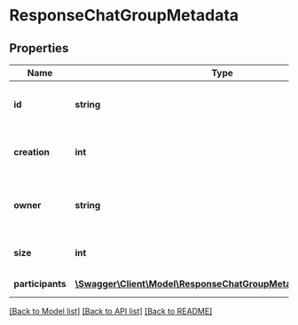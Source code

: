 # ResponseChatGroupMetadata

## Properties
Name | Type | Description | Notes
------------ | ------------- | ------------- | -------------
**id** | **string** | Идентификатор группы в формате WhatsApp | [optional] 
**creation** | **int** | Дата создания группы в формате Unix Time Stamp | [optional] 
**owner** | **string** | Идентификатор создателя группы в формате WhatsApp | [optional] 
**size** | **int** | Количество участников в группе | [optional] 
**participants** | [**\Swagger\Client\Model\ResponseChatGroupMetadataParticipants[]**](ResponseChatGroupMetadataParticipants.md) | Массив участников | [optional] 

[[Back to Model list]](../../README.md#documentation-for-models) [[Back to API list]](../../README.md#documentation-for-api-endpoints) [[Back to README]](../../README.md)

